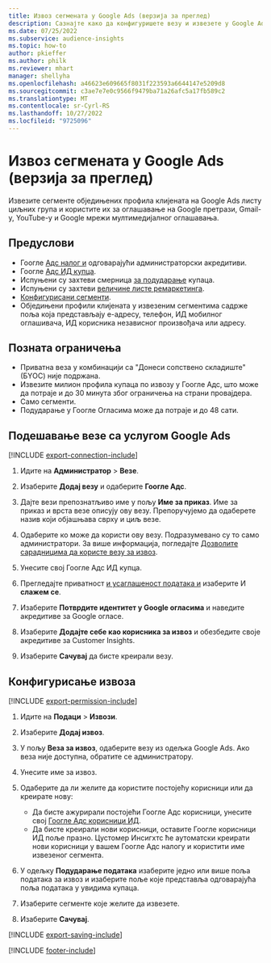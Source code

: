 ```yaml
---
title: Извоз сегмената у Google Ads (верзија за преглед)
description: Сазнајте како да конфигуришете везу и извезете у Google Ads.
ms.date: 07/25/2022
ms.subservice: audience-insights
ms.topic: how-to
author: pkieffer
ms.author: philk
ms.reviewer: mhart
manager: shellyha
ms.openlocfilehash: a46623e609665f8031f223593a6644147e5209d8
ms.sourcegitcommit: c3ae7e7e0c9566f9479ba71a26afc5a17fb589c2
ms.translationtype: MT
ms.contentlocale: sr-Cyrl-RS
ms.lasthandoff: 10/27/2022
ms.locfileid: "9725096"
---
```

# <a name="export-segments-to-google-ads-preview"></a>Извоз сегмената у Google Ads (верзија за преглед)

Извезите сегменте обједињених профила клијената на Google Ads листу циљних група и користите их за оглашавање на Google претрази, Gmail-у, YouTube-у и Google мрежи мултимедијалног оглашавања.

## <a name="prerequisites"></a>Предуслови

- Гоогле [Адс налог и](https://ads.google.com/) одговарајући администраторски акредитиви.
- Гоогле [Адс ИД купца](https://support.google.com/google-ads/answer/1704344).
- Испуњени су захтеви смерница [за подударање](https://support.google.com/adspolicy/answer/6299717) купаца.
- Испуњени су захтеви [величине листе ремаркетинга](https://support.google.com/google-ads/answer/7558048).
- [Конфигурисани сегменти](segments.md).
- Обједињени профили клијената у извезеним сегментима садрже поља која представљају е-адресу, телефон, ИД мобилног оглашивача, ИД корисника независног произвођача или адресу.

## <a name="known-limitations"></a>Позната ограничења

- Приватна веза у комбинацији са "Донеси сопствено складиште" (БYОС) није подржана.
- Извезите милион профила купаца по извозу у Гоогле Адс, што може да потраје и до 30 минута због ограничења на страни провајдера.
- Само сегменти.
- Подударање у Гоогле Огласима може да потраје и до 48 сати.

## <a name="set-up-connection-to-google-ads"></a>Подешавање везе са услугом Google Ads

[!INCLUDE [export-connection-include](includes/export-connection-admn.md)]

1. Идите на **Администратор** > **Везе**.

1. Изаберите **Додај везу** и одаберите **Гоогле Адс**.

1. Дајте вези препознатљиво име у пољу **Име за приказ**. Име за приказ и врста везе описују ову везу. Препоручујемо да одаберете назив који објашњава сврху и циљ везе.

1. Одаберите ко може да користи ову везу. Подразумевано су то само администратори. За више информација, погледајте [Дозволите сарадницима да користе везу за извоз](connections.md#allow-contributors-to-use-a-connection-for-exports).

1. Унесите свој Гоогле Адс ИД купца.

1. Прегледајте приватност [и усаглашеност података и](connections.md#data-privacy-and-compliance) изаберите И **слажем се**.

1. Изаберите **Потврдите идентитет у Google огласима** и наведите акредитиве за Google огласе.

1. Изаберите **Додајте себе као корисника за извоз** и обезбедите своје акредитиве за Customer Insights.

1. Изаберите **Сачувај** да бисте креирали везу.

## <a name="configure-an-export"></a>Конфигурисање извоза

[!INCLUDE [export-permission-include](includes/export-permission.md)]

1. Идите на **Подаци** > **Извози**.

1. Изаберите **Додај извоз**.

1. У пољу **Веза за извоз**, одаберите везу из одељка Google Ads. Ако веза није доступна, обратите се администратору.

1. Унесите име за извоз.

1. Одаберите да ли желите да користите постојећу корисници или да креирате нову:
   - Да бисте ажурирали постојећи Гоогле Адс корисници, унесите свој [Гоогле Адс корисници ИД](https://support.google.com/google-ads/answer/7558048?hl=en#:~:text=Audience%20lists%20is%20a%20section,Display%20Network%20through%20remarketing%20campaigns).
   - Да бисте креирали нови корисници, оставите Гоогле корисници ИД поље празно. Цустомер Инсигхтс ће аутоматски креирати нови корисници у вашем Гоогле Адс налогу и користити име извезеног сегмента.

1. У одељку **Подударање података** изаберите једно или више поља података за извоз и изаберите поље које представља одговарајућа поља података у увидима купаца.

1. Изаберите сегменте које желите да извезете.

1. Изаберите **Сачувај**.

[!INCLUDE [export-saving-include](includes/export-saving.md)]

[!INCLUDE [footer-include](includes/footer-banner.md)]
